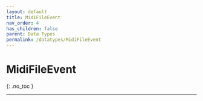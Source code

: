```yaml
---
layout: default
title: MidiFileEvent
nav_order: 4
has_children: false
parent: Data Types
permalink: /datatypes/MidiFileEvent
---
```


# MidiFileEvent
{: .no_toc }

---

